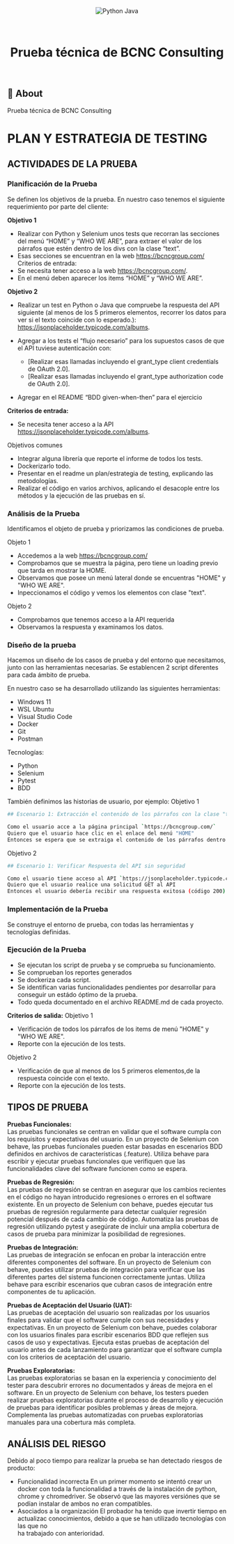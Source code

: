 ﻿<div align="center" id="top"> 
  <img src="./.github/app.gif" alt="Python Java" />

  &#xa0;

  <!-- <a href="https://pythonjava.netlify.app">Demo</a> -->
</div>

<h1 align="center">Prueba técnica de BCNC Consulting</h1>


<!-- Status -->

<!-- <h4 align="center"> 
	🚧  Python Selenium 🚀 Under construction...  🚧
</h4> 

<hr> -->

<br>

## :dart: About ##

Prueba técnica de BCNC Consulting

# PLAN Y ESTRATEGIA DE TESTING
## ACTIVIDADES DE LA PRUEBA
### Planificación de la Prueba
Se definen los objetivos de la prueba. En nuestro caso tenemos el siguiente requerimiento por parte del cliente:

**Objetivo 1**
- Realizar con Python y Selenium unos tests que recorran las secciones del menú “HOME” y “WHO WE ARE”, para extraer el valor de los párrafos que estén dentro de los divs con la clase “text”.
- Esas secciones se encuentran en la web https://bcncgroup.com/
Criterios de entrada:
- Se necesita tener acceso a la web https://bcncgroup.com/.
- En el menú deben aparecer los items “HOME” y “WHO WE ARE”.

**Objetivo 2**
- Realizar un test en Python o Java que compruebe la respuesta del API siguiente (al menos de los 5 primeros elementos, recorrer los datos para ver si el texto coincide con lo esperado.): https://jsonplaceholder.typicode.com/albums.
- Agregar a los tests el “flujo necesario” para los supuestos casos de que el API tuviese autenticación con:
	- [Realizar esas llamadas incluyendo el grant_type client credentials de OAuth 2.0].
	- [Realizar esas llamadas incluyendo el grant_type authorization code de OAuth 2.0].

- Agregar en el README “BDD given-when-then” para el ejercicio

**Criterios de entrada:**
- Se necesita tener acceso a la API https://jsonplaceholder.typicode.com/albums.

Objetivos comunes
- Integrar alguna librería que reporte el informe de todos los tests.
- Dockerizarlo todo.
- Presentar en el readme un plan/estrategia de testing, explicando las metodologías.
- Realizar el código en varios archivos, aplicando el desacople entre los métodos y la ejecución de las pruebas en sí.


### Análisis de la Prueba
Identificamos el objeto de prueba y priorizamos las condiciones de prueba.

Objeto 1
- Accedemos a la web https://bcncgroup.com/
- Comprobamos que se muestra la página, pero tiene un loading previo que tarda en mostrar la HOME.
- Observamos que posee un menú lateral donde se encuentras "HOME" y "WHO WE ARE".
- Inpeccionamos el código y vemos los elementos con clase "text".

Objeto 2
- Comprobamos que tenemos acceso a la API requerida
- Observamos la respuesta y examinamos los datos.

### Diseño de la prueba
Hacemos un diseño de los casos de prueba y del entorno que necesitamos, junto con las herramientas necesarias.
Se establencen 2 script diferentes para cada ámbito de prueba.

En nuestro caso se ha desarrollado utilizando las siguientes herramientas:
- Windows 11
- WSL Ubuntu
- Visual Studio Code
- Docker
- Git
- Postman

Tecnologías:
- Python
- Selenium
- Pytest
- BDD

También definimos las historias de usuario, por ejemplo:
Objetivo 1
```bash
## Escenario 1: Extracción el contenido de los párrafos con la clase "text" de la sección "HOME"

Como el usuario acce a la página principal `https://bcncgroup.com/`  
Quiero que el usuario hace clic en el enlace del menú "HOME"  
Entonces se espera que se extraiga el contenido de los párrafos dentro de los divs con la clase "text" en la sección "HOME". 
```

Objetivo 2
```bash
## Escenario 1: Verificar Respuesta del API sin seguridad

Como el usuario tiene acceso al API `https://jsonplaceholder.typicode.com/albums`  
Quiero que el usuario realice una solicitud GET al API  
Entonces el usuario debería recibir una respuesta exitosa (código 200)  
```

### Implementación de la Prueba
Se construye el entorno de prueba, con todas las herramientas y tecnologías definidas.
  
### Ejecución de la Prueba
- Se ejecutan los script de prueba y se comprueba su funcionamiento.
- Se comprueban los reportes generados
- Se dockeriza cada script.
- Se identifican varias funcionalidades pendientes por desarrollar para conseguir un estádo óptimo de la prueba.
- Todo queda documentado en el archivo README.md de cada proyecto.

**Criterios de salida:**
Objetivo 1
- Verificación de todos los párrafos de los items de menú "HOME" y "WHO WE ARE".
- Reporte con la ejecución de los tests.

Objetivo 2
- Verificación de que al menos de los 5 primeros elementos,de la respuesta coincide con el texto.
- Reporte con la ejecución de los tests.

## TIPOS DE PRUEBA
**Pruebas Funcionales:**\
	Las pruebas funcionales se centran en validar que el software cumpla con los requisitos y expectativas del usuario.
	En un proyecto de Selenium con behave, las pruebas funcionales pueden estar basadas en escenarios BDD definidos en archivos de características (.feature).
	Utiliza behave para escribir y ejecutar pruebas funcionales que verifiquen que las funcionalidades clave del software funcionen como se espera.

**Pruebas de Regresión:**\
	Las pruebas de regresión se centran en asegurar que los cambios recientes en el código no hayan introducido regresiones o errores en el software existente.
	En un proyecto de Selenium con behave, puedes ejecutar tus pruebas de regresión regularmente para detectar cualquier regresión potencial después de cada cambio de código.
	Automatiza las pruebas de regresión utilizando pytest y asegúrate de incluir una amplia cobertura de casos de prueba para minimizar la posibilidad de regresiones.

**Pruebas de Integración:**\
	Las pruebas de integración se enfocan en probar la interacción entre diferentes componentes del software.
	En un proyecto de Selenium con behave, puedes utilizar pruebas de integración para verificar que las diferentes partes del sistema funcionen correctamente juntas.
	Utiliza behave para escribir escenarios que cubran casos de integración entre componentes de tu aplicación.

**Pruebas de Aceptación del Usuario (UAT):**\
	Las pruebas de aceptación del usuario son realizadas por los usuarios finales para validar que el software cumple con sus necesidades y expectativas.
	En un proyecto de Selenium con behave, puedes colaborar con los usuarios finales para escribir escenarios BDD que reflejen sus casos de uso y expectativas.
	Ejecuta estas pruebas de aceptación del usuario antes de cada lanzamiento para garantizar que el software cumpla con los criterios de aceptación del usuario.

**Pruebas Exploratorias:**\
	Las pruebas exploratorias se basan en la experiencia y conocimiento del tester para descubrir errores no documentados y áreas de mejora en el software.
	En un proyecto de Selenium con behave, los testers pueden realizar pruebas exploratorias durante el proceso de desarrollo y ejecución de pruebas para identificar posibles problemas y áreas de mejora.
	Complementa las pruebas automatizadas con pruebas exploratorias manuales para una cobertura más completa.

## ANÁLISIS DEL RIESGO
Debido al poco tiempo para realizar la prueba se han detectado riesgos de producto:
- Funcionalidad incorrecta
		En un primer momento se intentó crear un docker con toda la funcionalidad a través de la instalación de python, chrome y chromedriver.
		Se observó que las mayores versiónes que se podían instalar de ambos no eran compatibles.
- Asociados a la organización
		El probador ha tenido que invertir tiempo en actualizac conocimientos, debido a que se han utilizado tecnologías con las que no		
		ha trabajado con anterioridad.


